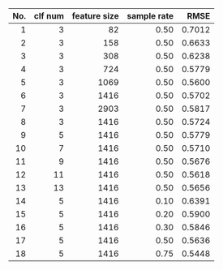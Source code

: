 |No.|clf num|feature size|sample rate|RMSE|
|-:|-:|-:|-:|-:|
|1|3|82|0.50|0.7012|
|2|3|158|0.50|0.6633|
|3|3|308|0.50|0.6238|
|4|3|724|0.50|0.5779|
|5|3|1069|0.50|0.5600|
|6|3|1416|0.50|0.5702|
|7|3|2903|0.50|0.5817|
|8|3|1416|0.50|0.5724|
|9|5|1416|0.50|0.5779|
|10|7|1416|0.50|0.5710|
|11|9|1416|0.50|0.5676|
|12|11|1416|0.50|0.5618|
|13|13|1416|0.50|0.5656|
|14|5|1416|0.10|0.6391|
|15|5|1416|0.20|0.5900|
|16|5|1416|0.30|0.5846|
|17|5|1416|0.50|0.5636|
|18|5|1416|0.75|0.5448|
